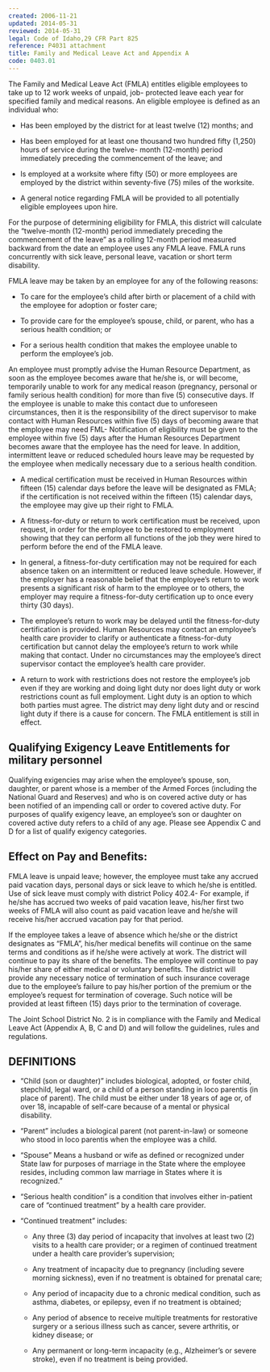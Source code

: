 ```yaml
---
created: 2006-11-21
updated: 2014-05-31
reviewed: 2014-05-31
legal: Code of Idaho,29 CFR Part 825
reference: P4031 attachment
title: Family and Medical Leave Act and Appendix A
code: 0403.01
---
```


The Family and Medical Leave Act (FMLA) entitles eligible employees to take up to 12 work weeks of unpaid, job- protected leave each year for specified family and medical reasons. An eligible employee is defined as an individual who:

- Has been employed by the district for at least twelve (12) months; and

- Has been employed for at least one thousand two hundred fifty (1,250) hours of service during the twelve- month (12-month) period immediately preceding the commencement of the leave; and

- Is employed at a worksite where fifty (50) or more employees are employed by the district within seventy-five (75) miles of the worksite.

- A general notice regarding FMLA will be provided to all potentially eligible employees upon hire.

For the purpose of determining eligibility for FMLA, this district will calculate the “twelve-month (12-month) period immediately preceding the commencement of the leave” as a rolling 12-month period measured backward from the date an employee uses any FMLA leave. FMLA runs concurrently with sick leave, personal leave, vacation or short term disability.

FMLA leave may be taken by an employee for any of the following reasons:

- To care for the employee’s child after birth or placement of a child with the employee for adoption or foster care;

- To provide care for the employee’s spouse, child, or parent, who has a serious health condition; or

- For a serious health condition that makes the employee unable to perform the employee’s job.

An employee must promptly advise the Human Resource Department, as soon as the employee becomes aware that he/she is, or will become, temporarily unable to work for any medical reason (pregnancy, personal or family serious health condition) for more than five (5) consecutive days. If the employee is unable to make this contact due to unforeseen circumstances, then it is the responsibility of the direct supervisor to make contact with Human Resources within five (5) days of becoming aware that the employee may need FML- Notification of eligibility must be given to the employee within five (5) days after the Human Resources Department becomes aware that the employee has the need for leave. In addition, intermittent leave or reduced scheduled hours leave may be requested by the employee when medically necessary due to a serious health condition.

- A medical certification must be received in Human Resources within fifteen (15) calendar days before the leave will be designated as FMLA; if the certification is not received within the fifteen (15) calendar days, the employee may give up their right to FMLA.

- A fitness-for-duty or return to work certification must be received, upon request, in order for the employee to be restored to employment showing that they can perform all functions of the job they were hired to perform before the end of the FMLA leave.

- In general, a fitness-for-duty certification may not be required for each absence taken on an intermittent or reduced leave schedule. However, if the employer has a reasonable belief that the employee’s return to work presents a significant risk of harm to the employee or to others, the employer may require a fitness-for-duty certification up to once every thirty (30 days).

- The employee’s return to work may be delayed until the fitness-for-duty certification is provided. Human Resources may contact an employee’s health care provider to clarify or authenticate a fitness-for-duty certification but cannot delay the employee’s return to work while making that contact. Under no circumstances may the employee’s direct supervisor contact the employee’s health care provider.

- A return to work with restrictions does not restore the employee’s job even if they are working and doing light duty nor does light duty or work restrictions count as full employment. Light duty is an option to which both parties must agree. The district may deny light duty and or rescind light duty if there is a cause for concern. The FMLA entitlement is still in effect.

## Qualifying Exigency Leave Entitlements for military personnel

Qualifying exigencies may arise when the employee’s spouse, son, daughter, or parent whose is a member of the Armed Forces (including the National Guard and Reserves) and who is on covered active duty or has been notified of an impending call or order to covered active duty. For purposes of qualify exigency leave, an employee’s son or daughter on covered active duty refers to a child of any age. Please see Appendix C and D for a list of qualify exigency categories.

## Effect on Pay and Benefits:

FMLA leave is unpaid leave; however, the employee must take any accrued paid vacation days, personal days or sick leave to which he/she is entitled. Use of sick leave must comply with district Policy 402.4- For example, if he/she has accrued two weeks of paid vacation leave, his/her first two weeks of FMLA will also count as paid vacation leave and he/she will receive his/her accrued vacation pay for that period.

If the employee takes a leave of absence which he/she or the district designates as “FMLA”, his/her medical benefits will continue on the same terms and conditions as if he/she were actively at work. The district will continue to pay its share of the benefits. The employee will continue to pay his/her share of either medical or voluntary benefits. The district will provide any necessary notice of termination of such insurance coverage due to the employee’s failure to pay his/her portion of the premium or the employee’s request for termination of coverage. Such notice will be provided at least fifteen (15) days prior to the termination of coverage.

The Joint School District No. 2 is in compliance with the Family and Medical Leave Act (Appendix A, B, C and D) and will follow the guidelines, rules and regulations.

## DEFINITIONS

- “Child (son or daughter)” includes biological, adopted, or foster child, stepchild, legal ward, or a child of a person standing in loco parentis (in place of parent). The child must be either under 18 years of age or, of over 18, incapable of self-care because of a mental or physical disability.

- “Parent” includes a biological parent (not parent-in-law) or someone who stood in loco parentis when the employee was a child.

- “Spouse” Means a husband or wife as defined or recognized under State law for purposes of marriage in the State where the employee resides, including common law marriage in States where it is recognized.”

- “Serious health condition” is a condition that involves either in-patient care of “continued treatment” by a health care provider.

- “Continued treatment” includes:

    - Any three (3) day period of incapacity that involves at least two (2) visits to a health care provider; or a     regimen of continued treatment under a health care provider’s supervision;

    - Any treatment of incapacity due to pregnancy (including severe morning sickness), even if no treatment     is obtained for prenatal care;

    - Any period of incapacity due to a chronic medical condition, such as asthma, diabetes, or epilepsy, even     if no treatment is obtained;

    - Any period of absence to receive multiple treatments for restorative surgery or a serious illness such as     cancer, severe arthritis, or kidney disease; or

    - Any permanent or long-term incapacity (e.g., Alzheimer’s or severe stroke), even if no treatment is being     provided.

